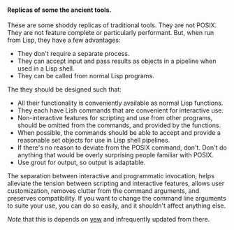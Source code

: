 #### Replicas of some the ancient tools.

These are some shoddy replicas of traditional tools. They are not POSIX.
They are not feature complete or particularly performant. But, when run from
Lisp, they have a few advantages:

 - They don't require a separate process.
 - They can accept input and pass results as objects in a pipeline when used
   in a Lisp shell.
 - They can be called from normal Lisp programs.

The they should be designed such that:

  - All their functionality is conveniently available as normal Lisp functions.
  - They each have Lish commands that are convenient for interactive use.
  - Non-interactive features for scripting and use from other programs, should
    be omitted from the commands, and provided by the functions.
  - When possible, the commands should be able to accept and provide a
    reasonable set objects for use in Lisp shell pipelines.
  - If there's no reason to deviate from the POSIX command, don't. Don't do
    anything that would be overly surprising people familiar with POSIX.
  - Use grout for output, so output is adaptable.

The separation between interactive and programmatic invocation, helps
alleviate the tension between scripting and interactive features, allows user
customization, removes clutter from the command arguments, and preserves
compatibility. If you want to change the command line arguments to suite your
use, you can do so easily, and it shouldn't affect anything else.

*Note* that this is depends on [yew](https://github.com/nibbula/yew) and infrequently updated from there.
